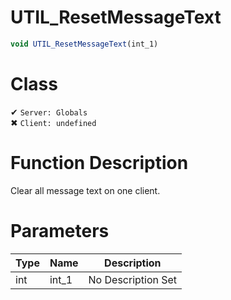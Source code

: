 # UTIL_ResetMessageText
```js
void UTIL_ResetMessageText(int_1)
```
# Class
✔ `Server: Globals`  
✖ `Client: undefined`  

# Function Description
Clear all message text on one client.
# Parameters
Type|Name|Description
--|--|--
int|int_1|No Description Set
